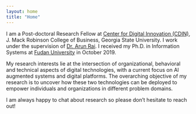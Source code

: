 ```yaml
---
layout: home
title: "Home"
---
```



I am a Post-doctoral Research Fellow at [Center for Digital Innovation (CDIN)](cdin-gsu), J. Mack Robinson College of Business, Georgia State University. I work under the supervision of [Dr. Arun Rai][professor-rai]. I received my Ph.D. in Information Systems at [Fudan University][fudan] in October 2019. 

My research interests lie at the intersection of organizational, behavioral and technical aspects of digital technologies, with a current focus on AI augmented systems and digital platforms. The overarching objective of my research is to uncover how these two technologies can be deployed to empower individuals and organizations in different problem domains. 

I am always happy to chat about research so please don’t hesitate to reach out!

[professor-rai]: https://www.arunrai.net/
[professor-ling]: https://www.fdsm.fudan.edu.cn/en/teacher/preview.aspx?UID=1816

[cdin-gsu]: https://www.cdin.net/
[fudan]: https://www.fudan.edu.cn/en/
[tianjin-u]: http://www.tju.edu.cn/english/index.htm
[nankai]: https://en.nankai.edu.cn/
